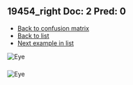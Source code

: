 ## 19454_right Doc: 2 Pred: 0
- [Back to confusion matrix](https://github.com/juliandewit/kaggle_retinopathy/blob/master/matrix.md)
- [Back to list](https://github.com/juliandewit/kaggle_retinopathy/blob/master/lists/20/list.md)
- [Next example in list](https://github.com/juliandewit/kaggle_retinopathy/blob/master/lists/20/19/195_left.md)

![Eye](https://retinopaty.blob.core.windows.net/size1024/19454_right_2.jpeg)

### 

![Eye]()
